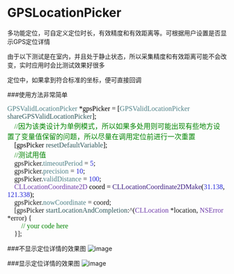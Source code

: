 # GPSLocationPicker
多功能定位，可自定义定位时长，有效精度和有效距离等。可根据用户设置是否显示GPS定位详情

由于以下测试是在室内，并且处于静止状态，所以采集精度和有效距离可能不会改变，实时应用时会比测试效果好很多

定位中，如果拿到符合标准的坐标，便可直接回调

###使用方法非常简单

<p style="margin-top: 0px; margin-bottom: 0px; font-size: 16px; line-height: normal; font-family: Menlo; color: rgb(79, 129, 135);">
	GPSValidLocationPicker<span style="font-variant-ligatures: no-common-ligatures; color: #000000"> *gpsPicker = [</span>GPSValidLocationPicker<span style="font-variant-ligatures: no-common-ligatures; color: #000000"> </span><span style="font-variant-ligatures: no-common-ligatures; color: #31595d">shareGPSValidLocationPicker</span><span style="font-variant-ligatures: no-common-ligatures; color: #000000">];</span>
</p>
<p style="margin-top: 0px; margin-bottom: 0px; font-size: 16px; line-height: normal; font-family: 'PingFang SC'; color: rgb(0, 132, 0);">
	<span style="line-height: normal; font-family: Menlo; color: rgb(0, 0, 0);">&nbsp; &nbsp; </span><span style="line-height: normal; font-family: Menlo;">//</span>因为该类设计为单例模式，所以如果多处用则可能出现有些地方设置了变量值保留的问题，所以尽量在调用定位前进行一次重置
</p>
<p style="margin-top: 0px; margin-bottom: 0px; font-size: 16px; line-height: normal; font-family: Menlo; color: rgb(49, 89, 93);">
	<span style="font-variant-ligatures: no-common-ligatures; color: #000000">&nbsp; &nbsp; [gpsPicker </span>resetDefaultVariable<span style="font-variant-ligatures: no-common-ligatures; color: #000000">];</span>
</p>
<p style="margin-top: 0px; margin-bottom: 0px; font-size: 16px; line-height: normal; font-family: Menlo; color: rgb(0, 132, 0);">
	<span style="font-variant-ligatures: no-common-ligatures; color: #000000">&nbsp; &nbsp; </span>//<span style="line-height: normal; font-family: 'PingFang SC';">测试用值</span>
</p>
<p style="margin-top: 0px; margin-bottom: 0px; font-size: 16px; line-height: normal; font-family: Menlo;">
	&nbsp; &nbsp; gpsPicker.<span style="font-variant-ligatures: no-common-ligatures; color: #4f8187">timeoutPeriod</span> = <span style="font-variant-ligatures: no-common-ligatures; color: #272ad8">5</span>;
</p>
<p style="margin-top: 0px; margin-bottom: 0px; font-size: 16px; line-height: normal; font-family: Menlo;">
	&nbsp; &nbsp; gpsPicker.<span style="font-variant-ligatures: no-common-ligatures; color: #4f8187">precision</span> = <span style="font-variant-ligatures: no-common-ligatures; color: #272ad8">10</span>;
</p>
<p style="margin-top: 0px; margin-bottom: 0px; font-size: 16px; line-height: normal; font-family: Menlo;">
	&nbsp; &nbsp; gpsPicker.<span style="font-variant-ligatures: no-common-ligatures; color: #4f8187">validDistance</span> = <span style="font-variant-ligatures: no-common-ligatures; color: #272ad8">100</span>;
</p>
<p style="margin-top: 0px; margin-bottom: 0px; font-size: 16px; line-height: normal; font-family: Menlo; color: rgb(61, 29, 129);">
	<span style="font-variant-ligatures: no-common-ligatures; color: #000000">&nbsp; &nbsp; </span><span style="font-variant-ligatures: no-common-ligatures; color: #703daa">CLLocationCoordinate2D</span><span style="font-variant-ligatures: no-common-ligatures; color: #000000"> coord = </span>CLLocationCoordinate2DMake<span style="font-variant-ligatures: no-common-ligatures; color: #000000">(</span><span style="font-variant-ligatures: no-common-ligatures; color: #272ad8">31.138</span><span style="font-variant-ligatures: no-common-ligatures; color: #000000">, </span><span style="font-variant-ligatures: no-common-ligatures; color: #272ad8">121.338</span><span style="font-variant-ligatures: no-common-ligatures; color: #000000">);</span>
</p>
<p style="margin-top: 0px; margin-bottom: 0px; font-size: 16px; line-height: normal; font-family: Menlo;">
	&nbsp; &nbsp; gpsPicker.<span style="font-variant-ligatures: no-common-ligatures; color: #4f8187">nowCoordinate</span> = coord;
</p>
<p style="margin-top: 0px; margin-bottom: 0px; font-size: 16px; line-height: normal; font-family: Menlo;">
	&nbsp; &nbsp; [gpsPicker <span style="font-variant-ligatures: no-common-ligatures; color: #31595d">startLocationAndCompletion</span>:^(<span style="font-variant-ligatures: no-common-ligatures; color: #703daa">CLLocation</span> *location, <span style="font-variant-ligatures: no-common-ligatures; color: #703daa">NSError</span> *error) {
</p>
<p style="margin-top: 0px; margin-bottom: 0px; font-size: 16px; line-height: normal; font-family: Menlo; color: rgb(0, 132, 0);">
	<span style="font-variant-ligatures: no-common-ligatures; color: #000000">&nbsp; &nbsp; &nbsp; &nbsp; </span>// your code here
</p>
<p style="margin-top: 0px; margin-bottom: 0px; font-size: 16px; line-height: normal; font-family: Menlo;">
	&nbsp; &nbsp; }];
</p>

###不显示定位详情的效果图
![image](https://github.com/longitachi/GPSLocationPicker/blob/master/效果图/不显示定位详情.gif)

###显示定位详情的效果图
![image](https://github.com/longitachi/GPSLocationPicker/blob/master/效果图/显示定位详情.gif)
